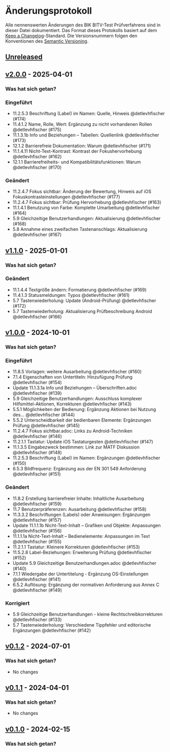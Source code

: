 # Änderungsprotokoll

Alle nennenswerten Änderungen des BIK BITV-Test Prüfverfahrens sind in dieser Datei dokumentiert. Das Format dieses
Protokolls basiert auf dem [Keep a Changelog](https://keepachangelog.com/en/1.0.0/)-Standard. Die Versionsnummern folgen
den Konventionen des [Semantic Versioning](https://semver.org/spec/v2.0.0.html).

## [Unreleased](https://github.com/BIK-BITV/BIK-App-Test/compare/v2.0.0...HEAD)

## [v2.0.0](https://github.com/BIK-BITV/BIK-App-Test/compare/v1.1.0...v2.0.0) - 2025-04-01

### Was hat sich getan?

### Eingeführt

- 11.2.5.3 Beschriftung (Label) im Namen: Quelle, Hinweis @detlevhfischer (#174)
- 11.4.1.2 Name, Rolle, Wert: Ergänzung zu nicht vorhandenen Rollen @detlevhfischer (#175)
- 11.1.3.1b Info und Beziehungen – Tabellen: Quellenlink @detlevhfischer (#173)
- 12.1.2 Barrierefreie Dokumentation: Warum @detlevhfischer (#171)
- 11.1.4.11 Nicht-Text-Kontrast: Kontrast der Fokushervorhebung @detlevhfischer (#162)
- 12.1.1 Barrierefreiheits- und Kompatibilitätsfunktionen: Warum @detlevhfischer (#170)

### Geändert

- 11.2.4.7 Fokus sichtbar: Änderung der Bewertung, Hinweis auf iOS Fokuskontrasteinstellungen @detlevhfischer (#177)
- 11.2.4.7 Fokus sichtbar: Prüfung Hervorhebung @detlevhfischer (#163)
- 11.1.4.1 Benutzung von Farbe: Komplette Umarbeitung @detlevhfischer (#164)
- 5.9 Gleichzeitige Benutzerhandlungen: Aktualisierung @detlevhfischer (#168)
- 5.8 Annahme eines zweifachen Tastenanschlags: Aktualisierung  @detlevhfischer (#167)

## [v1.1.0](https://github.com/BIK-BITV/BIK-App-Test/compare/v1.0.0...v1.1.0) - 2025-01-01

### Was hat sich getan?

### Geändert

- 11.1.4.4 Textgröße ändern: Formatierung @detlevhfischer (#169)
- 11.4.1.3 Statusmeldungen: Typos @detlevhfischer (#161)
- 5.7 Tastenwiederholung: Update (Android-Prüfung) @detlevhfischer (#172)
- 5.7 Tastenwiederholung: Aktualisierung Prüfbeschreibung Android @detlevhfischer (#166)

## [v1.0.0](https://github.com/BIK-BITV/BIK-App-Test/compare/v0.1.2...v1.0.0) - 2024-10-01

### Was hat sich getan?

### Eingeführt

- 11.8.5 Vorlagen: weitere Ausarbeitung @detlevhfischer (#160)
- 7.1.4 Eigenschaften von Untertiteln: Hinzufügung Prüfung @detlevhfischer (#154)
- Update 11.1.3.1a Info und Beziehungen – Überschriften.adoc @detlevhfischer (#139)
- 5.9 Gleichzeitige Benutzerhandlungen: Ausschluss komplexer Hilfsmittel-Aktionen, Korrekturen @detlevhfischer (#143)
- 5.5.1 Möglichkeiten der Bedienung: Ergänzung Aktionen bei Nutzung des… @detlevhfischer (#144)
- 5.5.2 Unterscheidbarkeit der bedienbaren Elemente: Ergänzungen Prüfung @detlevhfischer (#145)
- 11.2.4.7 Fokus sichtbar.adoc: Links zu Android-Techniken @detlevhfischer (#146)
- 11.2.1.1 Tastatur: Update iOS Tastaturgesten @detlevhfischer (#147)
- 11.1.3.5 Eingabezweck bestimmen: Link zur MATF Diskussion @detlevhfischer (#148)
- 11.2.5.3 Beschriftung (Label) im Namen: Ergänzungen @detlevhfischer (#150)
- 6.5.3 Bildfrequenz: Ergänzung aus der EN 301 549 Anforderung @detlevhfischer (#151)

### Geändert

- 11.8.2 Erstellung barrierefreier Inhalte: Inhaltliche Ausarbeitung @detlevhfischer (#159)
- 11.7 Benutzerpräferenzen: Ausarbeitung @detlevhfischer (#158)
- 11.3.3.2 Beschriftungen (Labels) oder Anweisungen: Ergänzungen @detlevhfischer (#157)
- Update 11.1.1.1b Nicht-Text-Inhalt – Grafiken und Objekte: Anpassungen @detlevhfischer (#156)
- 11.1.1.1a Nicht-Text-Inhalt – Bedienelemente: Anpassungen im Text @detlevhfischer (#155)
- 11.2.1.1 Tastatur: Kleinere Korrekturen @detlevhfischer (#153)
- 11.5.2.8 Label-Beziehungen: Erweiterung Prüfung @detlevhfischer (#152)
- Update 5.9 Gleichzeitige Benutzerhandlungen.adoc @detlevhfischer (#140)
- 7.1.1 Wiedergabe der Untertitelung - Ergänzung OS-Einstellungen @detlevhfischer (#141)
- 6.5.2 Auflösung: Ergänzung der normativen Anforderung aus Annex C @detlevhfischer (#149)

### Korrigiert

- 5.9 Gleichzeitige Benutzerhandlungen - kleine Rechtschreibkorrekturen @detlevhfischer (#133)
- 5.7 Tastenwiederholung: Verschiedene Tippfehler und editorische Ergänzungen @detlevhfischer (#142)

## [v0.1.2](https://github.com/BIK-BITV/BIK-App-Test/compare/v0.1.1...v0.1.2) - 2024-07-01

### Was hat sich getan?

* No changes

## [v0.1.1](https://github.com/BIK-BITV/BIK-App-Test/compare/v0.1.0...v0.1.1) - 2024-04-01

### Was hat sich getan?

* No changes

## [v0.1.0](https://github.com/BIK-BITV/BIK-App-Test/compare/v3.0.1...v0.1.0) - 2024-02-15

### Was hat sich getan?
